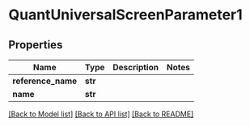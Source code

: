 # QuantUniversalScreenParameter1


## Properties
Name | Type | Description | Notes
------------ | ------------- | ------------- | -------------
**reference_name** | **str** |  | 
**name** | **str** |  | 

[[Back to Model list]](../README.md#documentation-for-models) [[Back to API list]](../README.md#documentation-for-api-endpoints) [[Back to README]](../README.md)


